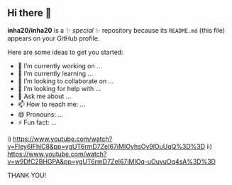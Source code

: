 ## Hi there 👋


**inha20/inha20** is a ✨ _special_ ✨ repository because its `README.md` (this file) appears on your GitHub profile.

Here are some ideas to get you started:

- 🔭 I’m currently working on ...
- 🌱 I’m currently learning ...
- 👯 I’m looking to collaborate on ...
- 🤔 I’m looking for help with ...
- 💬 Ask me about ...
- 📫 How to reach me: ...
- 😄 Pronouns: ...
- ⚡ Fun fact: ...

i)
https://www.youtube.com/watch?v=Fley6IFhlC8&pp=ygUT6rmD7ZeI67iMIOyhsOy9lOuUqQ%3D%3D
ii)
https://www.youtube.com/watch?v=w9DfC2BHGPA&pp=ygUT6rmD7ZeI67iMIOq-uOuvuOq4sA%3D%3D

THANK YOU!
